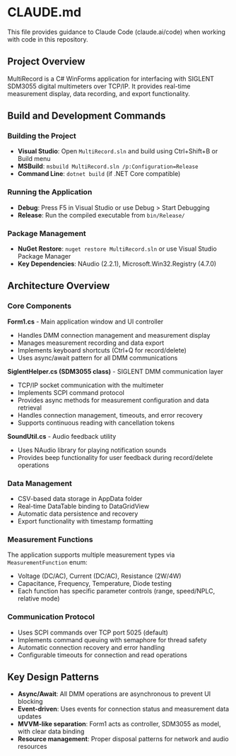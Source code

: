 # CLAUDE.md

This file provides guidance to Claude Code (claude.ai/code) when working with code in this repository.

## Project Overview

MultiRecord is a C# WinForms application for interfacing with SIGLENT SDM3055 digital multimeters over TCP/IP. It provides real-time measurement display, data recording, and export functionality.

## Build and Development Commands

### Building the Project
- **Visual Studio**: Open `MultiRecord.sln` and build using Ctrl+Shift+B or Build menu
- **MSBuild**: `msbuild MultiRecord.sln /p:Configuration=Release`
- **Command Line**: `dotnet build` (if .NET Core compatible)

### Running the Application  
- **Debug**: Press F5 in Visual Studio or use Debug > Start Debugging
- **Release**: Run the compiled executable from `bin/Release/`

### Package Management
- **NuGet Restore**: `nuget restore MultiRecord.sln` or use Visual Studio Package Manager
- **Key Dependencies**: NAudio (2.2.1), Microsoft.Win32.Registry (4.7.0)

## Architecture Overview

### Core Components

**Form1.cs** - Main application window and UI controller
- Handles DMM connection management and measurement display
- Manages measurement recording and data export
- Implements keyboard shortcuts (Ctrl+Q for record/delete)
- Uses async/await pattern for all DMM communications

**SiglentHelper.cs (SDM3055 class)** - SIGLENT DMM communication layer
- TCP/IP socket communication with the multimeter
- Implements SCPI command protocol
- Provides async methods for measurement configuration and data retrieval
- Handles connection management, timeouts, and error recovery
- Supports continuous reading with cancellation tokens

**SoundUtil.cs** - Audio feedback utility
- Uses NAudio library for playing notification sounds
- Provides beep functionality for user feedback during record/delete operations

### Data Management
- CSV-based data storage in AppData folder
- Real-time DataTable binding to DataGridView
- Automatic data persistence and recovery
- Export functionality with timestamp formatting

### Measurement Functions
The application supports multiple measurement types via `MeasurementFunction` enum:
- Voltage (DC/AC), Current (DC/AC), Resistance (2W/4W)
- Capacitance, Frequency, Temperature, Diode testing
- Each function has specific parameter controls (range, speed/NPLC, relative mode)

### Communication Protocol
- Uses SCPI commands over TCP port 5025 (default)
- Implements command queuing with semaphore for thread safety
- Automatic connection recovery and error handling
- Configurable timeouts for connection and read operations

## Key Design Patterns

- **Async/Await**: All DMM operations are asynchronous to prevent UI blocking
- **Event-driven**: Uses events for connection status and measurement data updates  
- **MVVM-like separation**: Form1 acts as controller, SDM3055 as model, with clear data binding
- **Resource management**: Proper disposal patterns for network and audio resources